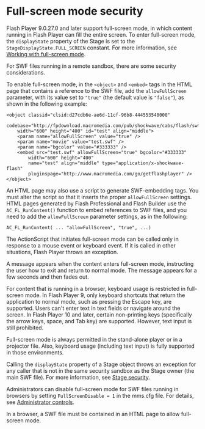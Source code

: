 # Full-screen mode security

Flash Player 9.0.27.0 and later support full-screen mode, in which content
running in Flash Player can fill the entire screen. To enter full-screen mode,
the `displayState` property of the Stage is set to the
`StageDisplayState.FULL_SCREEN` constant. For more information, see
[Working with full-screen mode](../display/display-programming/setting-stage-properties.md#working-with-full-screen-mode).

For SWF files running in a remote sandbox, there are some security
considerations.

To enable full-screen mode, in the `<object>` and `<embed>` tags in the HTML
page that contains a reference to the SWF file, add the `allowFullScreen`
parameter, with its value set to `"true"` (the default value is `"false"`), as
shown in the following example:

    <object classid="clsid:d27cdb6e-ae6d-11cf-96b8-444553540000"
    	codebase="http://fpdownload.macromedia.com/pub/shockwave/cabs/flash/swflash.cab#version=9,0,18,0"
    	width="600" height="400" id="test" align="middle">
    	<param name="allowFullScreen" value="true" />
    	<param name="movie" value="test.swf" />
    	<param name="bgcolor" value="#333333" />
    	<embed src="test.swf" allowFullScreen="true" bgcolor="#333333"
    		width="600" height="400"
    		name="test" align="middle" type="application/x-shockwave-flash"
    		pluginspage="http://www.macromedia.com/go/getflashplayer" />
    </object>

An HTML page may also use a script to generate SWF-embedding tags. You must
alter the script so that it inserts the proper `allowFullScreen` settings. HTML
pages generated by Flash Professional and Flash Builder use the
`AC_FL_RunContent()` function to embed references to SWF files, and you need to
add the `allowFullScreen` parameter settings, as in the following:

    AC_FL_RunContent( ... "allowFullScreen", "true", ...)

The ActionScript that initiates full-screen mode can be called only in response
to a mouse event or keyboard event. If it is called in other situations, Flash
Player throws an exception.

A message appears when the content enters full-screen mode, instructing the user
how to exit and return to normal mode. The message appears for a few seconds and
then fades out.

For content that is running in a browser, keyboard usage is restricted in
full-screen mode. In Flash Player 9, only keyboard shortcuts that return the
application to normal mode, such as pressing the Escape key, are supported.
Users can't enter text in text fields or navigate around the screen. In Flash
Player 10 and later, certain non-printing keys (specifically the arrow keys,
space, and Tab key) are supported. However, text input is still prohibited.

Full-screen mode is always permitted in the stand-alone player or in a projector
file. Also, keyboard usage (including text input) is fully supported in those
environments.

Calling the `displayState` property of a Stage object throws an exception for
any caller that is not in the same security sandbox as the Stage owner (the main
SWF file). For more information, see
[Stage security](./cross-scripting.md#stage-security).

Administrators can disable full-screen mode for SWF files running in browsers by
setting `FullScreenDisable = 1` in the mms.cfg file. For details, see
[Administrator controls](./permission-controls.md#administrator-controls).

In a browser, a SWF file must be contained in an HTML page to allow full-screen
mode.
